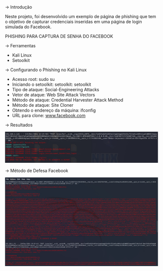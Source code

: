 -> Introdução

Neste projeto, foi desenvolvido um exemplo 
de página de phishing que tem o objetivo de capturar
credenciais inseridas em uma página
de login simulada do Facebook.

PHISHING PARA CAPTURA DE SENHA DO FACEBOOK 

-> Ferramentas 

  * Kali Linux
  * Setoolkit

-> Configurando o Phishing no Kali Linux

  * Acesso root: sudo su
  * Iniciando o setoolkit: setoolkit: setoolkit
  * Tipo de ataque: Social-Engineering Attacks
  * Vetor de ataque: Web Site Attack Vectors
  * Método de ataque: Credential Harvester Attack Method
  * Método de ataque: Site Cloner
  * Obtendo o endereço da máquina: ifconfig
  * URL para clone: www.facebook.com

-> Resultados

 ![Alt text](./Password.jpg "Optional title")

-> Método de Defesa Facebook

 ![Alt text](./DefesaFacebook.jpg "Optional title")
 
